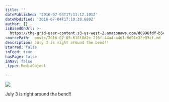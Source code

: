 ```yaml
---
title: ''
datePublished: '2016-07-04T17:11:12.101Z'
dateModified: '2016-07-04T17:10:38.680Z'
author: []
isBasedOnUrl: >-
  https://the-grid-user-content.s3-us-west-2.amazonaws.com/d6996fdf-b543-4467-980f-5c4c488e1a0f.jpg
sourcePath: _posts/2016-07-03-618f8d2e-216f-44a4-a461-6d01c33e93cf.md
description: July 3 is right around the bend!!
starred: false
inFeed: true
hasPage: false
inNav: false
_type: MediaObject

---
```

![](https://the-grid-user-content.s3-us-west-2.amazonaws.com/d6996fdf-b543-4467-980f-5c4c488e1a0f.jpg)

July 3 is right around the bend!!